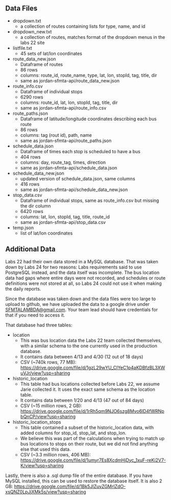 ## Data Files

- dropdown.txt
  - a collection of routes containing lists for type, name, and id
- dropdown_new.txt
  - a collection of routes, matches format of the dropdown menus in the labs 22 site
- listfile.txt
  - 45 sets of lat/lon coordinates
- route_data_new.json
  - Dataframe of routes
  - 86 rows
  - columns: route_id, route_name, type, lat, lon, stopId, tag, title, dir
  - same as jordan-sfmta-api/route_data_new.json
- route_info.csv
  - Dataframe of individual stops
  - 6290 rows
  - columns: route_id, lat, lon, stopId, tag, title, dir
  - same as jordan-sfmta-api/route_info.csv
- route_paths.json
  - Dataframe of latitude/longitude coordinates describing each bus route
  - 86 rows
  - columns: tag (rout id), path, name
  - same as jordan-sfmta-api/route_paths.json
- schedule_data.json  
  - Dataframe of times each stop is scheduled to have a bus
  - 404 rows
  - columns: day, route_tag, times, direction
  - same as jordan-sfmta-api/schedule_data.json
- schedule_data_new.json
  - updated version of schedule_data.json, same columns
  - 416 rows
  - same as jordan-sfmta-api/schedule_data_new.json
- stop_data.csv
  - Dataframe of individual stops, same as route_info.csv but missing the dir column
  - 6420 rows
  - columns: lat, lon, stopId, tag, title, route_id
  - same as jordan-sfmta-api/stop_data.csv
- temp.json
  - list of lat/lon coordinates

## Additional Data

Labs 22 had their own data stored in a MySQL database.  That was taken down by Labs 24 for two reasons: Labs requirements said to use PostgreSQL instead, and the data itself was incomplete.  The bus location data had gaps where entire days were not recorded, and schedules or route definitions were not stored at all, so Labs 24 could not use it when making the daily reports.

Since the database was taken down and the data files were too large to upload to github, we have uploaded the data to a google drive under SFMTALAMBDA@gmail.com.  Your team lead should have credentials for that if you need to access it.

That database had three tables:

- location
  - This was bus location data the Labs 22 team collected themselves, with a similar schema to the one currently used in the production database.
  - It contains data between 4/13 and 4/30 (12 out of 18 days)
  - CSV (~740k rows, 77 MB): https://drive.google.com/file/d/1gzL29wYU_CIYeC1p4aKDBfzBL3XWuVJr/view?usp=sharing
- historic_location
  - This table had bus locations collected before Labs 22, we assume Jarie collected it.  It uses the exact same schema as the location table.
  - It contains data between 1/20 and 4/13 (47 out of 84 days)
  - CSV (~15 million rows, 2 GB): https://drive.google.com/file/d/1rRh5qm9NJO6szg8Mvo6lD4fWRNpbQnCP/view?usp=sharing
- historic_location_stops
  - This table contained a subset of the historic_location data, with added columns for stop_id, stop_lat, and stop_lon.
  - We believe this was part of the calculations when trying to match up bus locations to stops on their route, but we did not find anything else that used this data.
  - CSV (~3.3 million rows, 406 MB): https://drive.google.com/file/d/1umyr7Es8XcdmHjDyc_1xuF-reKi2V7-K/view?usp=sharing

Lastly, there is also a .sql dump file of the entire database.  If you have MySQL installed, this can be used to restore the database itself.  It is also 2 GB: https://drive.google.com/file/d/1Bk5JIZuvZGMrIZdO-xsQNZ0LpJjXMk5s/view?usp=sharing
